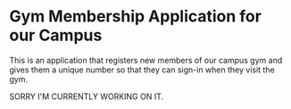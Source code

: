 # Gym Membership Application for our Campus
This is an application that registers new members of our campus gym and gives them a unique number so that they can sign-in when they visit the gym.

SORRY I'M CURRENTLY WORKING ON IT.
